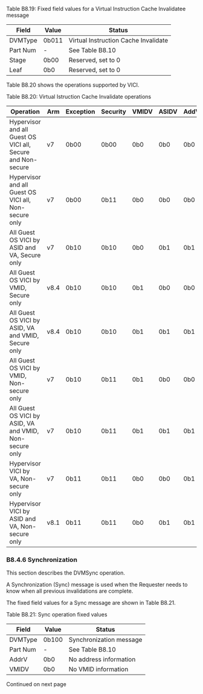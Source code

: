 Table B8.19: Fixed field values for a Virtual Instruction Cache Invalidatee message

| Field    | Value | Status                               |
|----------|-------|--------------------------------------|
| DVMType  | 0b011 | Virtual Instruction Cache Invalidate |
| Part Num | -     | See Table B8.10                      |
| Stage    | 0b00  | Reserved, set to 0                   |
| Leaf     | 0b0   | Reserved, set to 0                   |

Table B8.20 shows the operations supported by VICI.

Table B8.20: Virtual Istruction Cache Invalidate operations

| Operation                                                   | Arm  | Exception | Security | VMIDV | ASIDV | AddV |
|-------------------------------------------------------------|------|-----------|----------|-------|-------|------|
| Hypervisor and all Guest OS VICI all, Secure and Non-secure | v7   | 0b00      | 0b00     | 0b0   | 0b0   | 0b0  |
| Hypervisor and all Guest OS VICI all, Non-secure only       | v7   | 0b00      | 0b11     | 0b0   | 0b0   | 0b0  |
| All Guest OS VICI by ASID and VA, Secure only               | v7   | 0b10      | 0b10     | 0b0   | 0b1   | 0b1  |
| All Guest OS VICI by VMID, Secure only                      | v8.4 | 0b10      | 0b10     | 0b1   | 0b0   | 0b0  |
| All Guest OS VICI by ASID, VA and VMID, Secure only         | v8.4 | 0b10      | 0b10     | 0b1   | 0b1   | 0b1  |
| All Guest OS VICI by VMID, Non-secure only                  | v7   | 0b10      | 0b11     | 0b1   | 0b0   | 0b0  |
| All Guest OS VICI by ASID, VA and VMID, Non-secure only     | v7   | 0b10      | 0b11     | 0b1   | 0b1   | 0b1  |
| Hypervisor VICI by VA, Non-secure only                      | v7   | 0b11      | 0b11     | 0b0   | 0b0   | 0b1  |
| Hypervisor VICI by ASID and VA, Non-secure only             | v8.1 | 0b11      | 0b11     | 0b0   | 0b1   | 0b1  |

### B8.4.6 Synchronization

This section describes the DVMSync operation.

A Synchronization (Sync) message is used when the Requester needs to know when all previous invalidations are complete.

The fixed field values for a Sync message are shown in Table B8.21.

Table B8.21: Sync operation fixed values

| Field    | Value | Status                  |
|----------|-------|-------------------------|
| DVMType  | 0b100 | Synchronization message |
| Part Num | -     | See Table B8.10         |
| AddrV    | 0b0   | No address information  |
| VMIDV    | 0b0   | No VMID information     |

Continued on next page